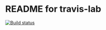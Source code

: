 # README for travis-lab
[![Build status](https://travis-ci.org/USERNAME/travis-lab.svg?master)](https://travis-ci.org/USERNAME)
